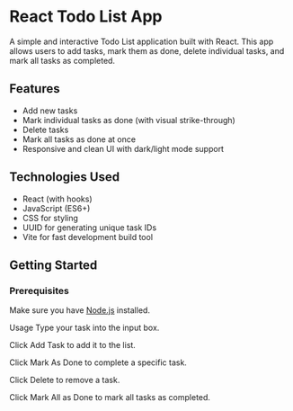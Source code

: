 # React Todo List App

A simple and interactive Todo List application built with React. This app allows users to add tasks, mark them as done, delete individual tasks, and mark all tasks as completed.

## Features

- Add new tasks
- Mark individual tasks as done (with visual strike-through)
- Delete tasks
- Mark all tasks as done at once
- Responsive and clean UI with dark/light mode support

## Technologies Used

- React (with hooks)
- JavaScript (ES6+)
- CSS for styling
- UUID for generating unique task IDs
- Vite for fast development build tool

## Getting Started

### Prerequisites

Make sure you have [Node.js](https://nodejs.org/) installed.

Usage
Type your task into the input box.

Click Add Task to add it to the list.

Click Mark As Done to complete a specific task.

Click Delete to remove a task.

Click Mark All as Done to mark all tasks as completed.
